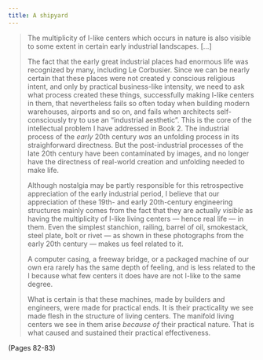 ```yaml
---
title: A shipyard
---
```


> The multiplicity of I-like centers which occurs in nature is also visible to some extent in certain early industrial landscapes. […]
> 
> The fact that the early great industrial places had enormous life was recognized by many, including Le Corbusier. Since we can be nearly certain that these places were not created y conscious religious intent, and only by practical business-like intensity, we need to ask what process created these things, successfully making I-like centers in them, that nevertheless fails so often today when building modern warehouses, airports and so on, and fails when architects self-consciously try to use an “industrial aesthetic”. This is the core of the intellectual problem I have addressed in Book 2. The industrial process of the *early* 20th century *was* an unfolding process in its straighforward directness. But the post-industrial processes of the late 20th century have been contaminated by images, and no longer have the directness of real-world creation and unfolding needed to make life.
> 
> Although nostalgia may be partly responsible for this retrospective appreciation of the early industrial period, I believe that our appreciation of these 19th- and early 20th-century engineering structures mainly comes from the fact that they are actually *visible* as having the multiplicity of I-like living centers — hence real life — in them. Even the simplest stanchion, railing, barrel of oil, smokestack, steel plate, bolt or rivet — as shown in these photographs from the early 20th century — makes us feel related to it.
> 
> A computer casing, a freeway bridge, or a packaged machine of our own era rarely has the same depth of feeling, and is less related to the I because what few centers it does have are not I-like to the same degree.
> 
> What is certain is that these machines, made by builders and engineers, were made for practical ends. It is their practicality we see made flesh in the structure of living centers. The manifold living centers we see in them arise *because of* their practical nature. That is what caused and sustained their practical effectiveness.

(Pages 82-83)